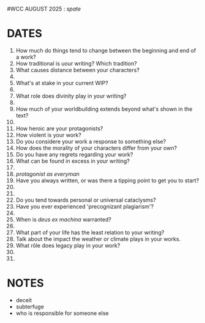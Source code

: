 #WCC AUGUST 2025 : *spate*
<!-- Atra-ḫasīs -->

# DATES
1. How much do things tend to change between the beginning and end of a work?
2. How traditional is uour writing? Which tradition?
3. What causes distance between your characters?
4. 
5. What's at stake in your current WIP?
6. 
7. What role does divinity play in your writing?
8. 
9. How much of your worldbuilding extends beyond what's shown in the text?
10. 
11. How heroic are your protagonists?
12. How violent is your work?
13. Do you considere your work a response to something else?
14. How does the morality of your characters differ from your own?
15. Do you have any regrets regarding your work?
16. What can be found in excess in your writing?
17. 
18. *protagonist as everyman*
19. Have you always written, or was there a tipping point to get you to start?
20. 
21. 
22. Do you tend towards personal or universal cataclysms?
23. Have you ever experienced 'precognizant plagiarism'?
24. 
25. When is *deus ex machina* warranted?
26. 
27. What part of your life has the least relation to your writing?
28. Talk about the impact the weather or climate plays in your works.
29. What rôle does legacy play in your work?
30. 
31. 

# NOTES
- deceit
- subterfuge
- who is responsible for someone else
